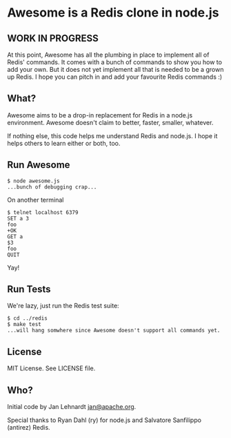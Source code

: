 # Awesome is a Redis clone in node.js

## WORK IN PROGRESS

At this point, Awesome has all the plumbing in place to implement all of Redis'
commands. It comes with a bunch of commands to show you how to add your own. But it
does not yet implement all that is needed to be a grown up Redis. I hope you can
pitch in and add your favourite Redis commands :)


## What?

Awesome aims to be a drop-in replacement for Redis in a node.js environment. Awesome
doesn't claim to better, faster, smaller, whatever.

If nothing else, this code helps me understand Redis and node.js. I hope it helps
others to learn either or both, too.

## Run Awesome

    $ node awesome.js
    ...bunch of debugging crap...

On another terminal

    $ telnet localhost 6379
    SET a 3
    foo
    +OK
    GET a
    $3
    foo
    QUIT

Yay!


## Run Tests

We're lazy, just run the Redis test suite:

    $ cd ../redis
    $ make test
    ...will hang somwhere since Awesome doesn't support all commands yet.

## License

MIT License. See LICENSE file.


## Who?

Initial code by Jan Lehnardt <jan@apache.org>.

Special thanks to Ryan Dahl (ry) for node.js and Salvatore Sanfilippo (antirez)
Redis.
